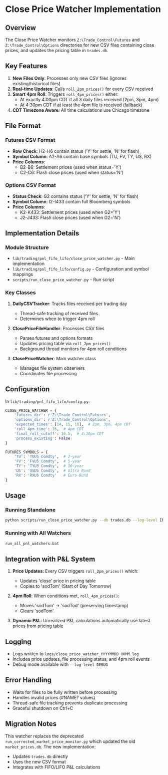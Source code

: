 # Close Price Watcher Implementation

## Overview

The Close Price Watcher monitors `Z:\Trade_Control\Futures` and `Z:\Trade_Control\Options` directories for new CSV files containing close prices, and updates the pricing table in `trades.db`.

## Key Features

1. **New Files Only**: Processes only new CSV files (ignores existing/historical files)
2. **Real-time Updates**: Calls `roll_2pm_prices()` for every CSV received
3. **Smart 4pm Roll**: Triggers `roll_4pm_prices()` either:
   - At exactly 4:00pm CDT if all 3 daily files received (2pm, 3pm, 4pm)
   - At 4:30pm CDT if at least the 4pm file is received (fallback)
4. **CDT Timezone Aware**: All time calculations use Chicago timezone

## File Format

### Futures CSV Format
- **Row Check**: H2-H6 contain status ('Y' for settle, 'N' for flash)
- **Symbol Column**: A2-A6 contain base symbols (TU, FV, TY, US, RX)
- **Price Columns**: 
  - B2-B6: Settlement prices (used when status='Y')
  - C2-C6: Flash close prices (used when status='N')

### Options CSV Format
- **Status Check**: G2 contains status ('Y' for settle, 'N' for flash)
- **Symbol Column**: I2-I433 contain full Bloomberg symbols
- **Price Columns**:
  - K2-K433: Settlement prices (used when G2='Y')
  - J2-J433: Flash close prices (used when G2='N')

## Implementation Details

### Module Structure
- `lib/trading/pnl_fifo_lifo/close_price_watcher.py` - Main implementation
- `lib/trading/pnl_fifo_lifo/config.py` - Configuration and symbol mappings
- `scripts/run_close_price_watcher.py` - Run script

### Key Classes

1. **DailyCSVTracker**: Tracks files received per trading day
   - Thread-safe tracking of received files
   - Determines when to trigger 4pm roll

2. **ClosePriceFileHandler**: Processes CSV files
   - Parses futures and options formats
   - Updates pricing table via `roll_2pm_prices()`
   - Background thread monitors for 4pm roll conditions

3. **ClosePriceWatcher**: Main watcher class
   - Manages file system observers
   - Coordinates file processing

## Configuration

In `lib/trading/pnl_fifo_lifo/config.py`:

```python
CLOSE_PRICE_WATCHER = {
    'futures_dir': r'Z:\Trade_Control\Futures',
    'options_dir': r'Z:\Trade_Control\Options',
    'expected_times': [14, 15, 16],  # 2pm, 3pm, 4pm CDT
    'roll_4pm_time': 16,  # 4pm CDT
    'final_roll_cutoff': 16.5,  # 4:30pm CDT
    'process_existing': False
}

FUTURES_SYMBOLS = {
    'TU': 'TUU5 Comdty',  # 2-year
    'FV': 'FVU5 Comdty',  # 5-year
    'TY': 'TYU5 Comdty',  # 10-year
    'US': 'USU5 Comdty',  # Ultra Bond
    'RX': 'RXU5 Comdty'   # Euro-Bund
}
```

## Usage

### Running Standalone
```bash
python scripts/run_close_price_watcher.py --db trades.db --log-level INFO
```

### Running with All Watchers
```bash
run_all_pnl_watchers.bat
```

## Integration with P&L System

1. **Price Updates**: Every CSV triggers `roll_2pm_prices()` which:
   - Updates 'close' price in pricing table
   - Copies to 'sodTom' (Start of Day Tomorrow)

2. **4pm Roll**: When conditions met, `roll_4pm_prices()`:
   - Moves 'sodTom' → 'sodTod' (preserving timestamp)
   - Clears 'sodTom'

3. **Dynamic P&L**: Unrealized P&L calculations automatically use latest prices from pricing table

## Logging

- Logs written to `logs/close_price_watcher_YYYYMMDD_HHMM.log`
- Includes price updates, file processing status, and 4pm roll events
- Debug mode available with `--log-level DEBUG`

## Error Handling

- Waits for files to be fully written before processing
- Handles invalid prices (#NAME? values)
- Thread-safe file tracking prevents duplicate processing
- Graceful shutdown on Ctrl+C

## Migration Notes

This watcher replaces the deprecated `run_corrected_market_price_monitor.py` which updated the old `market_prices.db`. The new implementation:
- Updates `trades.db` directly
- Uses the new CSV format
- Integrates with FIFO/LIFO P&L calculations 